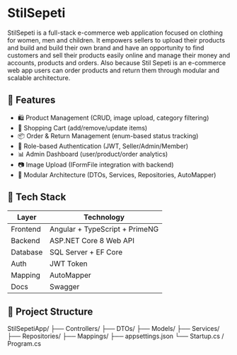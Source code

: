 # StilSepeti
StilSepeti is a full-stack e-commerce web application focused on clothing for women, men and children. It empowers sellers to upload their products and build and build their own brand and have an opportunity to find customers and sell their products easily online and manage their money and accounts, products and orders. Also because Stil Sepeti is an e-commerce web app users can order products and return them through modular and scalable architecture. 
## 🚀 Features

- 🛍️ Product Management (CRUD, image upload, category filtering)
- 🛒 Shopping Cart (add/remove/update items)
- 📦 Order & Return Management (enum-based status tracking)
- 👤 Role-based Authentication (JWT, Seller/Admin/Member)
- 📊 Admin Dashboard (user/product/order analytics)
- 📷 Image Upload (IFormFile integration with backend)
- 📁 Modular Architecture (DTOs, Services, Repositories, AutoMapper)



## 🧱 Tech Stack

| Layer        | Technology                     |
|--------------|--------------------------------|
| Frontend     | Angular + TypeScript + PrimeNG |
| Backend      | ASP.NET Core 8 Web API         |
| Database     | SQL Server + EF Core           |
| Auth         | JWT Token                      |
| Mapping      | AutoMapper                     |
| Docs         | Swagger                        |



## 📂 Project Structure

StilSepetiApp/
├── Controllers/
├── DTOs/
├── Models/
├── Services/
├── Repositories/
├── Mappings/
├── appsettings.json
└── Startup.cs / Program.cs
